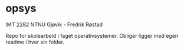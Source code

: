# opsys
IMT 2282 NTNU Gjøvik - Fredrik Røstad

Repo for skolearbeid i faget operativsystemer.
Obliger ligger med egen readme i hver sin folder.
